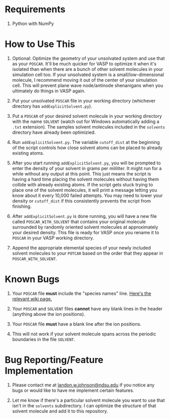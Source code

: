 # Requirements

1. Python with NumPy





# How to Use This

1. Optional: Optimize the geometry of your unsolvated system and use that as your `POSCAR`. It'll be much quicker for VASP to optimize it when it's isolated than when there are a bunch of other solvent molecules in your simulation cell too. If your unsolvated system is a small/low-dimensional molecule, I recommend moving it out of the center of your simulation cell. This will prevent plane wave node/antinode shenanigans when you ultimately do things in VASP again.

1. Put your unsolvated `POSCAR` file in your working directory (whichever directory has `addExplicitSolvent.py`).

1. Put a `POSCAR` of your desired solvent molecule in your working directory with the name `SOLVENT` (watch out for Windows automatically adding a `.txt` extension). The samples solvent molecules included in the `solvents` directory have already been optimizied.

1. Run `addExplicitSolvent.py`. The variable `cutoff_dist` at the beginning of the script controls how close solvent atoms can be placed to already existing atoms.

1. After you start running `addExplicitSolvent.py`, you will be prompted to enter the density of your solvent in grams per mililiter. It might run for a while without any output at this point. This just means the script is having a hard time placing the solvent molecules without having them collide with already existing atoms. If the script gets stuck trying to place one of the solvent molecules, it will print a message letting you know about it every 10,000 failed attempts. You may need to lower your density or `cutoff_dist` if this consistently prevents the script from finishing.

1. After `addExplicitSolvent.py` is done running, you will have a new file called `POSCAR_WITH_SOLVENT` that contains your original molecule surrounded by randomly oriented solvent molecules at approximately your desired density. This file is ready for VASP once you rename it to `POSCAR` in your VASP working directory.

1. Append the appropriate elemental species of your newly included solvent molecules to your `POTCAR` based on the order that they appear in `POSCAR_WITH_SOLVENT`.





# Known Bugs

1. Your `POSCAR` file **must** include the "species names" line. [Here's the relevant wiki page.](https://www.vasp.at/wiki/POSCAR)

1. Your `POSCAR` and `SOLVENT` files **cannot** have any blank lines in the header (anything above the ion positions).

1. Your `POSCAR` file **must** have a blank line after the ion positions.

1. This will not work if your solvent molecule spans across the periodic boundaries in the file `SOLVENT`.





# Bug Reporting/Feature Implementation

1. Please contact me at landon.w.johnson@ndsu.edu if you notice any bugs or would like to have me implement certain features.

1. Let me know if there's a particular solvent molecule you want to use that isn't in the `solvents` subdirectory. I can optimize the structure of that solvent molecule and add it to this repository.
